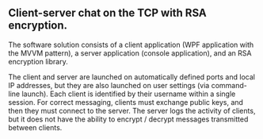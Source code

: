 ## Сlient-server chat on the TCP with RSA encryption.

The software solution consists of a client application (WPF application with the MVVM pattern), 
a server application (console application), and an RSA encryption library.

The client and server are launched on automatically defined ports and local IP addresses, but 
they are also launched on user settings (via command-line launch). Each client is identified by 
their username within a single session. For correct messaging, clients must exchange public keys, 
and then they must connect to the server. The server logs the activity of clients, but it does not 
have the ability to encrypt / decrypt messages transmitted between clients.
